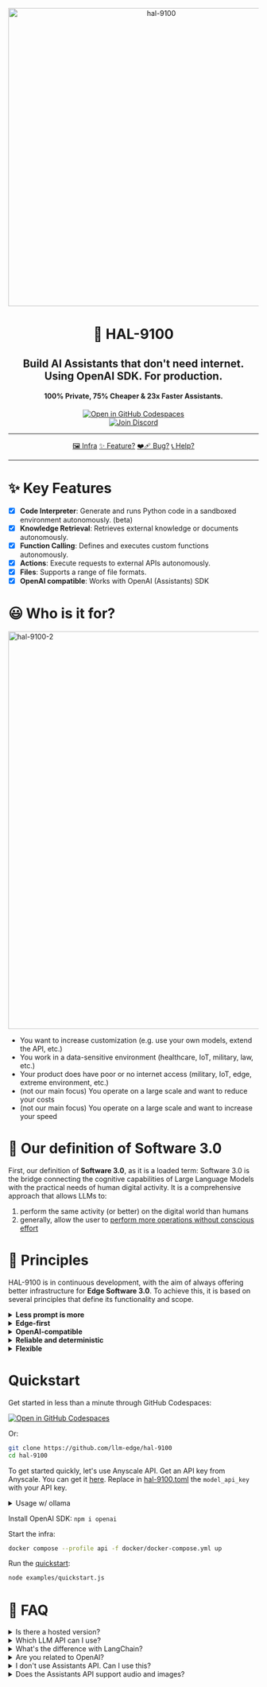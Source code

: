
<p align="center">
<img width="600" alt="hal-9100" src="https://github.com/llm-edge/hal-9100/assets/25003283/17c3792e-f191-48d7-9c77-7f39d8f94912">
  <h1 align="center">🤖 HAL-9100</h1>
  <h2 align="center">Build AI Assistants that don't need internet. Using OpenAI SDK. For production.</h2>
  <h4 align="center">100% Private, 75% Cheaper & 23x Faster Assistants.</h4>
  <p align="center">
    <a href='https://codespaces.new/llm-edge/hal-9100?quickstart=1'><img src='https://github.com/codespaces/badge.svg' alt='Open in GitHub Codespaces' style='max-width: 100%;'></a>
    <br />
    <a href="https://discord.gg/pj5VRqqs84"><img alt="Join Discord" src="https://img.shields.io/discord/1066022656845025310?color=blue&style=for-the-badge"></a>
  </p>


</p>


-----

<p align="center">
    <a href="https://link.excalidraw.com/readonly/YSE7DNzB2LmEPfVdCqq3">🖼️ Infra</a>
    <a href="https://github.com/llm-edge/hal-9100/issues/new?assignees=&labels=enhancement">✨ Feature?</a>
    <a href="https://github.com/llm-edge/hal-9100/issues/new?assignees=&labels=bug">❤️‍🩹 Bug?</a>
    <a href="https://cal.com/louis030195/applied-ai">📞 Help?</a>
</p>

-----

<!--
# ⭐️ Latest News

- [2024/01/19] 🔥 Added usage w ollama. Keep reading 👇.
- [2024/01/19] 🔥 Action tool. [Let your Assistant make requests to APIs](https://github.com/llm-edge/hal-9100/tree/main/examples/hello-world-mlc-llm-mistral-nodejs-action).
- [2023/12/19] 🔥 New example: Open source LLM with code interpreter. [Learn more](./examples/hello-world-code-interpreter-mixtral-nodejs/README.md).
- [2023/12/08] 🔥 New example: Open source LLM with function calling. [Learn more](./examples/hello-world-intel-neural-chat-nodejs-function-calling/README.md).
- [2023/11/29] 🔥 New example: Using mistral-7b, an open source LLM. [Check it out](./examples/hello-world-mistral-curl/README.md).
-->
# ✨ Key Features
- [x] **Code Interpreter**: Generate and runs Python code in a sandboxed environment autonomously. (beta)
- [x] **Knowledge Retrieval**: Retrieves external knowledge or documents autonomously.
- [x] **Function Calling**: Defines and executes custom functions autonomously.
- [x] **Actions**: Execute requests to external APIs autonomously.
- [x] **Files**: Supports a range of file formats.
- [x] **OpenAI compatible**: Works with OpenAI (Assistants) SDK
<!--
- [x] **Enterprise production-ready**: 
  - [x] observability (metrics, errors, traces, logs, etc.)
  - [x] scalability (serverless, caching, autoscaling, etc.)
  - [x] security (encryption, authentication, authorization, etc.)
-->
# 😃 Who is it for?

<img width="800" alt="hal-9100-2" src="https://github.com/llm-edge/hal-9100/assets/25003283/5a393d61-7a1d-4e06-8932-f822b18015ba">

- You want to increase customization (e.g. use your own models, extend the API, etc.)
- You work in a data-sensitive environment (healthcare, IoT, military, law, etc.)
- Your product does have poor or no internet access (military, IoT, edge, extreme environment, etc.)
- (not our main focus) You operate on a large scale and want to reduce your costs
- (not our main focus) You operate on a large scale and want to increase your speed

# 🤖 Our definition of Software 3.0

First, our definition of **Software 3.0**, as it is a loaded term:
Software 3.0 is the bridge connecting the cognitive capabilities of Large Language Models with the practical needs of human digital activity. It is a comprehensive approach that allows LLMs to:
1. perform the same activity (or better) on the digital world than humans
2. generally, allow the user to [perform more operations without conscious effort](https://third.software/)

# 📏 Principles

HAL-9100 is in continuous development, with the aim of always offering better infrastructure for **Edge Software 3.0**. To achieve this, it is based on several principles that define its functionality and scope.

<details>
<summary><strong>Less prompt is more</strong></summary>
<p>

As few prompts as possible should be hard-coded into the infrastructure, just enough to bridge the gap between **Software 1.0** and **Software 3.0** and give the client as much control as possible on the prompts.

</p>
</details>

<details>
<summary><strong>Edge-first</strong></summary>
<p>

HAL-9100 does not require internet access by focusing on **open source LLMs**. Which means you own your data and your models. It runs on a Raspberry PI (LLM included).

</p>
</details>

<details>
<summary><strong>OpenAI-compatible</strong></summary>
<p>

OpenAI spent a large amount of the best brain power to design this API, which makes it an incredible experience for developers. Support for OpenAI LLMs are not a priority at all though.

</p>
</details>

<details>
<summary><strong>Reliable and deterministic</strong></summary>
<p>

HAL-9100 focus on reliability and being as deterministic as possible by default. That's why everything has to be tested and benchmarked.

</p>
</details>

<details>
<summary><strong>Flexible</strong></summary>
<p>

A minimal number of hard-coded prompts and behaviors, a wide range of models, infrastructure components and deployment options and it play well with the open-source ecosystem, while only integrating projects that have stood the test of time.

</p>
</details>

# Quickstart

Get started in less than a minute through GitHub Codespaces:

[![Open in GitHub Codespaces](https://github.com/codespaces/badge.svg)](https://codespaces.new/llm-edge/hal-9100?quickstart=1)

Or:

```bash
git clone https://github.com/llm-edge/hal-9100
cd hal-9100
```

To get started quickly, let's use Anyscale API.
Get an API key from Anyscale. You can get it [here](https://app.endpoints.anyscale.com/credentials). Replace in [hal-9100.toml](./hal-9100.toml) the `model_api_key` with your API key.

<details>
<summary>Usage w/ ollama</summary>
<p>

1. use `model_url = "http://localhost:11434/v1/chat/completions"`
2. set `gemma:2b` in [examples/quickstart.js](./examples/quickstart.js)
3. and run `ollama run gemma:2b & && docker compose --profile api -f docker/docker-compose.yml up`

</p>
</details>


Install OpenAI SDK: `npm i openai`

Start the infra:

```bash
docker compose --profile api -f docker/docker-compose.yml up
```

Run the [quickstart](./examples/quickstart.js):

```bash
node examples/quickstart.js
```

# 🤔 FAQ

<details>
<summary>Is there a hosted version?</summary>

No. HAL-9100 is not a hosted service. It's a software that you can deploy on your infrastructure. We can help you deploy it on your infrastructure. [Contact us](https://cal.com/louis030195/applied-ai).
</details>

<details>
<summary>Which LLM API can I use?</summary>


Examples of LLM APIs that does support OpenAI API-like, that you can use:
- ollama
- [MLC-LLM](https://github.com/mlc-ai/mlc-llm)
- [FastChat (good if you have a mac)](https://github.com/llm-edge/hal-9100/tree/main/examples/hello-world-mistral-curl)
- [vLLM (good if you have a modern gpu)](https://docs.vllm.ai/en/latest/getting_started/quickstart.html#openai-compatible-server)
- [Perplexity API](https://github.com/llm-edge/hal-9100/tree/main/examples/hello-world-code-interpreter-mixtral-nodejs)
- Mistral API
- anyscale
- together ai

We recommend these models:
- mistralai/Mixtral-8x7B-Instruct-v0.1
- mistralai/mistral-7b

Other models have not been extensively tested and may not work as expected, but you can try them.
</details>

<details>
<summary>What's the difference with LangChain?</summary>
1. LangChain spans proprietary LLM and open source, among the thousands of things it spans. HAL-9100 laser focuses on Software 3.0 for the edge. 


2. You can write AI products in 50 lines of code instead of 5000 and having to learn a whole new abstraction
</details>

<details>
<summary>Are you related to OpenAI?</summary>
No.
</details>

<details>
<summary>I don't use Assistants API. Can I use this?</summary>
We recommend switching to the Assistants API for a more streamlined experience, allowing you to focus more on your product than on infrastructure.
</details>

<details>
<summary>Does the Assistants API support audio and images?</summary>
Images soon, working on it.
</details>


